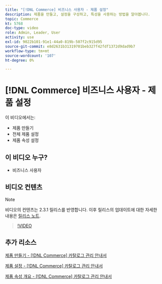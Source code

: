 ```yaml
---
title: "[!DNL Commerce] 비즈니스 사용자 - 제품 설정"
description: 제품을 만들고, 설정을 구성하고, 특성을 사용하는 방법을 알아봅니다.
topic: Commerce
kt: 5768
doc-type: video
role: Admin, Leader, User
activity: use
exl-id: 9022b101-91e1-44a0-819b-507f2c915d95
source-git-commit: e8d2631b31319701beb327f42fdf1372d9dad9b7
workflow-type: tm+mt
source-wordcount: '107'
ht-degree: 0%

---
```


# [!DNL Commerce] 비즈니스 사용자 - 제품 설정

이 비디오에서는:

- 제품 만들기
- 전체 제품 설정
- 제품 속성 설정

## 이 비디오 누구?

- 비즈니스 사용자

## 비디오 컨텐츠

>[!NOTE]
>
>비디오의 컨텐츠는 2.3.1 릴리스를 반영합니다. 이후 릴리스의 업데이트에 대한 자세한 내용은 [릴리스 노트](https://experienceleague.adobe.com/docs/commerce-operations/release/notes/overview.html).

>[!VIDEO](https://video.tv.adobe.com/v/35953?quality=12&learn=on)

## 추가 리소스

[제품 만들기 - [!DNL Commerce] 카탈로그 관리 안내서](https://experienceleague.adobe.com/docs/commerce-admin/catalog/products/product-create.html)

[제품 설정 - [!DNL Commerce] 카탈로그 관리 안내서](https://experienceleague.adobe.com/docs/commerce-admin/catalog/products/product-create.html#product-settings)

[제품 속성 개요 - [!DNL Commerce] 카탈로그 관리 안내서](https://experienceleague.adobe.com/docs/commerce-admin/catalog/product-attributes/product-attributes.html)
